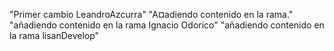 "Primer cambio LeandroAzcurra" 
"A¤adiendo contenido en la rama." 
"añadiendo contenido en la rama Ignacio Odorico"
"añadiendo contenido en la rama lisanDevelop"